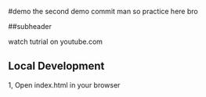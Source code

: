 #demo
the second demo commit man
so practice here bro

##subheader

watch tutrial on youtube.com

## Local Development
1, Open index.html in your browser
